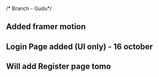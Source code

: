 /* Branch - Gudu*/
## Added framer motion
## Login Page added (UI only) - 16 october
## Will add Register page tomo